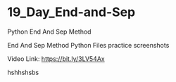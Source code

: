 # 19_Day_End-and-Sep
Python End And Sep Method

End And Sep Method Python Files
practice screenshots

Video Link: https://bit.ly/3LV54Ax

hshhshsbs
